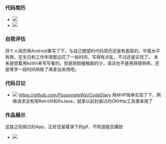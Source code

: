 ### 代码简历
- ![](http://i.imgur.com/CHrE5Fk.png)
- ![](http://i.imgur.com/dI9AONC.png)

### 自我评估
将个人简历用Android重写了下，与自己期望的代码简历还是有差距的，毕竟水平有限，在生日和工作年限那边花了一些时间，写得有点乱，不过还是实现了。
本来是想着用kotlin来写写看的，但是刚刚接触敲的少，语法也不是用得很熟练，还是等学一段时间熟练了再拿出来用吧。

### 代码日记
- ![](http://i.imgur.com/1fPMvbG.png)
https://github.com/PassionateWsj/CodeDiary
用MVP简单实现了下，网络请求没有用Retrofit和RxJava，就拿以前封装过的OKHttp工具类来用了


### 作品展示
这是之前做过的App，正好还留着录下的gif，不知道能否播放
- ![](https://github.com/PassionateWsj/Test2/blob/master/app/src/main/assets/%E5%B0%8F%E7%94%B5%E5%BD%B1%E5%B1%8F%E5%B9%95%E5%BD%95%E5%88%B6.gif)
